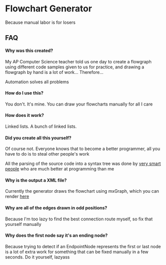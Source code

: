 # Flowchart Generator
Because manual labor is for losers


## FAQ

#### Why was this created?
My AP Computer Science teacher told us one day to create a flowgraph
using different code samples given to us for practice, and drawing a
flowgraph by hand is a lot of work... Therefore...

Automation solves all problems

#### How do I use this?
You don't. It's mine. You can draw your flowcharts manually for
all I care

#### How does it work?
Linked lists. A bunch of linked lists.

#### Did you create all this yourself?
Of course not. Everyone knows that to become a better programmer,
all you have to do is to steal other people's work

All the parsing of the source code into a syntax tree was done by
[very smart people](https://github.com/nvim-treesitter) who are
much better at programming than me

#### Why is the output a XML file?
Currently the generator draws the flowchart using mxGraph, which you can
render [here](https://draw.io)

#### Why are all of the edges drawn in odd positions?
Because I'm too lazy to find the best connection route myself, so fix
that yourself manually

#### Why does the first node say it's an ending node?
Because trying to detect if an EndpointNode represents the first or
last node is a lot of extra work for something that can be fixed
manually in a few seconds. Do it yourself, lazyass
